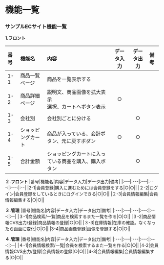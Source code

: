 # 機能一覧
### サンプルECサイト機能一覧
**1.フロント**

|番号|機能名|内容|データ入力|データ出力|備考|
|:---|:---|:---|:---:|:---:|:--|
|1-1|商品一覧ページ|商品を一覧表示する||||
|1-2|商品詳細ページ|説明文、商品画像を拡大表示<br>選択、カートへボタン表示|○|||
|1-3|会社別|会社別ごとに分ける||○||
|1-4|ショッピングカート|商品が入っている、会計ボタン、元に戻すボダン|○|○||
|1-5|合計金額|ショッピングカートに入っている商品を購入、購入ボタン||○||

**２.フロント**
|番号|機能名|内容|データ入力|データ出力|備考|
|:---|:---|:---|:---:|:---:|:--|
|2-1|会員登録|購入に進むためには会員登録をする|○|○||
|２-2|ログイン|会員登録をしているときにログインできる|○|○||
|２-3|会員情報編集|会員情報編集する|○|○||

**３.管理**
|番号|機能名|内容|データ入力|データ出力|備考|
|:---|:---|:---|:---:|:---:|:--|
|３-1|商品検索/一覧|商品を検索するまた一覧を作る|○|○||
|３-2|商品情報CVS出力/登録|商品情報の登録|○|○||
|３-3|在庫情報|在庫の確認。なくなったら画面に変化|○|○||
|3-4|商品画像登録|画像を登録する|○|○||

**４.管理**
|番号|機能名|内容|データ入力|データ出力|備考|
|:---|:---|:---|:---:|:---:|:--|
|４-1|会員情報検索/一覧|会員を検索するまた一覧を作る|○|○||
|4-2|会員情報CVS出力/登録|会員情報の登録|○|○||
|4-3|会員情報編集|会員情報編集する|○|○||
 

